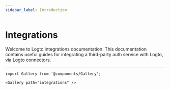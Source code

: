 ```yaml
---
sidebar_label: Introduction
---
```


# Integrations

Welcome to Logto integrations documentation. This documentation contains useful guides for integrating a third-party auth service with Logto, via Logto connectors.

---

```mdx-code-block
import Gallery from '@components/Gallery';

<Gallery path="integrations" />
```
